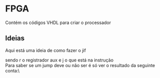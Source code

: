 # FPGA
Contém os códigos VHDL para criar o processador

## Ideias
Aqui está uma ideia de como fazer o jif

sendo r o registrador aux e j o que está na instrução\
Para saber se um jump deve ou não ser é só ver o resultado da seguinte conta:\

<img alt="" src="https://latex.codecogs.com/png.latex?j_%21%20%5Coplus%20%28%28%5Coverline%7Bj%7D_%3D%20%5Clor%20r_%3D%29%20%5Cland%20%28%5Coverline%7Bj_%3C%7D%20%5Clor%20r%3C%29%29%20%5C%5C%20j_%21%20%5Coplus%20%28%28%5Coverline%7Bj%7D_%3D%20&plus;%20r_%3D%29%20%5Ccdot%20%28%5Coverline%7Bj_%3C%7D%20&plus;%20r%3C%29%29" border="0"/>
